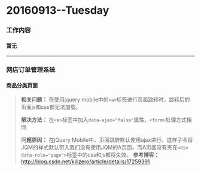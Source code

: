 # 20160913--Tuesday

### 工作内容
    
#### **暂无**
    
----------------------

### 网店订单管理系统

#### **商品分类页面**

> **相关问题：**
> 在使用jquery mobile中的`<a>`标签进行页面跳转时，跳转后的页面js和css都无法加载。
> 
> **解决方法：**
> 在`<a>`标签中加入`data-ajax="false"`属性，`<form>`处理方式相同
> 
> **问题原因：**
> 在jQuery Mobile中，页面跳转默认使用ajax进行。这样子会将JQM的样式默认带入我们没有使用JQM的A页面，而A页面没有夹在`<div data-role="page">`标签中的css和js都将失效。
> **参考博客：**
> http://blog.csdn.net/killzero/article/details/17259391
